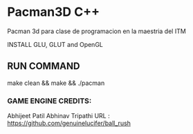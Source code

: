 # Pacman3D C++

Pacman 3d para clase de programacion en la maestria del ITM

INSTALL GLU, GLUT and OpenGL

## RUN COMMAND
make clean && make && ./pacman


### GAME ENGINE CREDITS:

Abhijeet Patil
Abhinav Tripathi
URL : https://github.com/genuinelucifer/ball_rush


